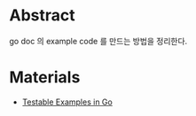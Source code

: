 # Abstract

go doc 의 example code 를 만드는 방법을 정리한다.

# Materials

* [Testable Examples in Go](https://go.dev/blog/examples)
